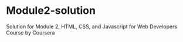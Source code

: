 # Module2-solution
Solution for Module 2, HTML, CSS, and Javascript for Web Developers Course by Coursera 
